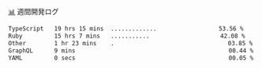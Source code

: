 <a href="https://github.com/kajirikajiri/kajirikajiri/commits/master">📊</a> 週間開発ログ
<!--START_SECTION:waka-->

```txt
TypeScript   19 hrs 15 mins  .............⠀⠀⠀⠀⠀⠀⠀⠀⠀⠀⠀⠀   53.56 %
Ruby         15 hrs 7 mins   ...........⠀⠀⠀⠀⠀⠀⠀⠀⠀⠀⠀⠀⠀⠀   42.08 %
Other        1 hr 23 mins    .⠀⠀⠀⠀⠀⠀⠀⠀⠀⠀⠀⠀⠀⠀⠀⠀⠀⠀⠀⠀⠀⠀⠀⠀   03.85 %
GraphQL      9 mins          ⠀⠀⠀⠀⠀⠀⠀⠀⠀⠀⠀⠀⠀⠀⠀⠀⠀⠀⠀⠀⠀⠀⠀⠀⠀   00.44 %
YAML         0 secs          ⠀⠀⠀⠀⠀⠀⠀⠀⠀⠀⠀⠀⠀⠀⠀⠀⠀⠀⠀⠀⠀⠀⠀⠀⠀   00.05 %
```

<!--END_SECTION:waka-->
